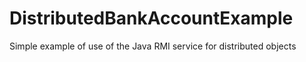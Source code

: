 # DistributedBankAccountExample
Simple example of use of the Java RMI service for distributed objects
